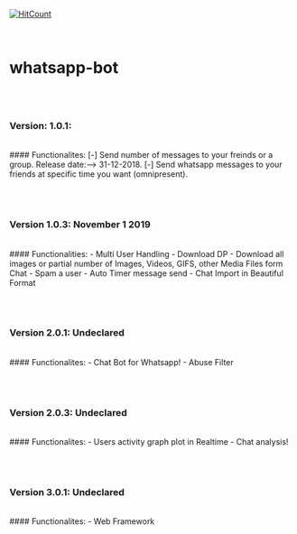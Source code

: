 [![HitCount](http://hits.dwyl.io/D-E-F-E-A-T/whatsapp-bot.svg)](http://hits.dwyl.io/D-E-F-E-A-T/whatsapp-bot)

</br>


# whatsapp-bot

</br></br>

### Version: 1.0.1:
</br>
#### Functionalites:
[-] Send number of messages to your freinds or a group. Release date:--> 31-12-2018.
[-] Send whatsapp messages to your friends at specific time you want (omnipresent).

</br> </br>

### Version 1.0.3: November 1 2019
</br>
#### Functionalities:
- Multi User Handling
- Download DP
- Download all images or partial number of Images, Videos, GIFS, other Media Files form Chat
- Spam a user
- Auto Timer message send
- Chat Import in Beautiful Format

</br></br>

### Version 2.0.1: Undeclared
</br>
#### Functionalites:
- Chat Bot for Whatsapp!
- Abuse Filter

</br></br>

### Version 2.0.3: Undeclared
</br>
#### Functionalites:
- Users activity graph plot in Realtime
- Chat analysis!

</br></br>

### Version 3.0.1: Undeclared
</br>
#### Functionalites:
- Web Framework
